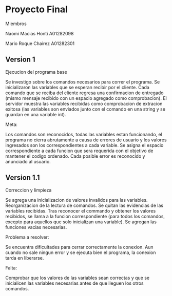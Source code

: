 # Proyecto Final
Miembros

Naomi Macias Honti A01282098

Mario Roque Chairez A01282301

## Version 1
Ejecucion del programa base

Se investigo sobre los comandos necesarios para correr el programa.
Se inicializaron las variables que se esperan recibir por el cliente.
Cada comando que se reciba del cliente regresa una confirmacion de entregado (mismo mensaje recibido con un espacio agregado
como comprobacion).
El servidor muestra las variables recibidas como comprobacion de extracion exitosa (las variables son enviados junto con el
comando en una string y se guardan en una variable int).

Meta:

Los comandos son reconocidos, todas las variables estan funcionando, el programa no cierra abrutamente a causa de errores
de usuario y los valores ingresados son los correspondientes a cada variable. Se asigna el espacio correspondiente a cada
funcion que sera requerida con el objetivo de mantener el codigo ordenado. Cada posible error es reconocido y anunciado
al usuario.

## Version 1.1
Correccion y limpieza

Se agrega una inicializacion de valores invalidos para las variables.
Reorganizacion de la lectura de comandos.
Se quitan las evidencias de las variables recibidas.
Tras reconocer el commando y obtener los valores recibidos, se llama a la funcion correspondiente (para todos los comandos,
excepto para aquellos que solo inicializan una variable).
Se agregan las funciones vacias necesarias.

Problema a resolver:

Se encuentra dificultades para cerrar correctamente la conexion. Aun cuando no sale ningun error y se ejecuta bien el
programa, la conexion tarda en liberarse.

Falta:

Comprobar que los valores de las variables sean correctas y que se inicialicen las variables necesarias antes de que lleguen
los otros comandos.
